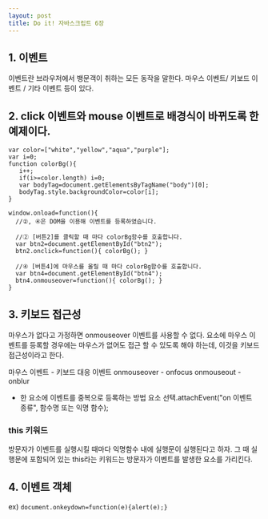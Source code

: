 ```yaml
---
layout: post
title: Do it! 자바스크립트 6장
---
```


## 1. 이벤트
이벤트란 브라우저에서 뱅문객이 취하는 모든 동작을 말한다.
마우스 이벤트/ 키보드 이벤트 / 기타 이벤트 등이 있다.

## 2. click 이벤트와 mouse 이벤트로 배경식이 바뀌도록 한 예제이다.

```
var color=["white","yellow","aqua","purple"];
var i=0;
function colorBg(){
   i++;
   if(i>=color.length) i=0;
   var bodyTag=document.getElementsByTagName("body")[0];
   bodyTag.style.backgroundColor=color[i];
}
  
window.onload=function(){
  //②, ④은 DOM을 이용해 이벤트를 등록하였습니다.
  
  //② [버튼2]를 클릭할 때 마다 colorBg함수를 호출합니다. 
  var btn2=document.getElementById("btn2");
  btn2.onclick=function(){ colorBg(); }
 
  //④ [버튼4]에 마우스를 올릴 때 마다 colorBg함수를 호출합니다.
  var btn4=document.getElementById("btn4");
  btn4.onmouseover=function(){ colorBg(); }
}
```

## 3. 키보드 접근성
마우스가 없다고 가정하면 onmouseover 이벤트를 사용할 수 없다. 요소에 마우스 이벤트를 등록할 경우에는 마우스가 없어도 접근 할 수 있도록 해야 하는데, 이것을 키보드 접근성이라고 한다. 

마우스 이벤트 - 키보드 대응 이벤트
onmouseover - onfocus
onmouseout - onblur

* 한 요소에 이벤트를 중복으로 등록하는 방법
요소 선택.attachEvent("on 이벤트 종류", 함수명 또는 익명 함수);

### this 키워드

방문자가 이벤트를 실행시킬 때마다 익명함수 내에 실행문이 실행된다고 하자. 그 때  실행문에 포함되어 있는 this라는 키워드는 방문자가 이벤트를 발생한 요소를 가리킨다.

## 4. 이벤트 객체
ex) `document.onkeydown=function(e){alert(e);}`








